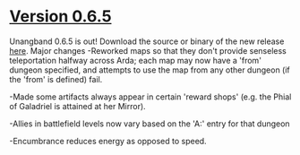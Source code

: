[Version 0.6.5](https://dgolddragon28.github.io/Unangband/2017/01/28/Version065.html)
==============================

Unangband 0.6.5 is out! Download the source or binary of the new release [here](https://github.com/DGoldDragon28/Unangband/releases/tag/v.0.6.5).
Major changes
-Reworked maps so that they don't provide senseless teleportation halfway across Arda; each map may now have a 'from' dungeon specified, and attempts to use the map from any other dungeon (if the 'from' is defined) fail.

-Made some artifacts always appear in certain 'reward shops' (e.g. the Phial of Galadriel is attained at her Mirror).

-Allies in battlefield levels now vary based on the 'A:' entry for that dungeon

-Encumbrance reduces energy as opposed to speed.
